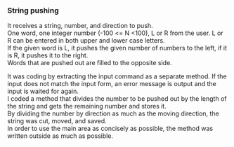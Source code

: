 ### String pushing  
  
It receives a string, number, and direction to push.  
One word, one integer number (-100 <= N <100), L or R from the user. L or R can be entered in both upper and lower case letters.  
If the given word is L, it pushes the given number of numbers to the left, if it is R, it pushes it to the right.  
Words that are pushed out are filled to the opposite side.  
  
  
It was coding by extracting the input command as a separate method. 
If the input does not match the input form, an error message is output and the input is waited for again.   
I coded a method that divides the number to be pushed out by the length of the string and gets the remaining number and stores it.  
By dividing the number by direction as much as the moving direction, the string was cut, moved, and saved.  
In order to use the main area as concisely as possible, the method was written outside as much as possible.